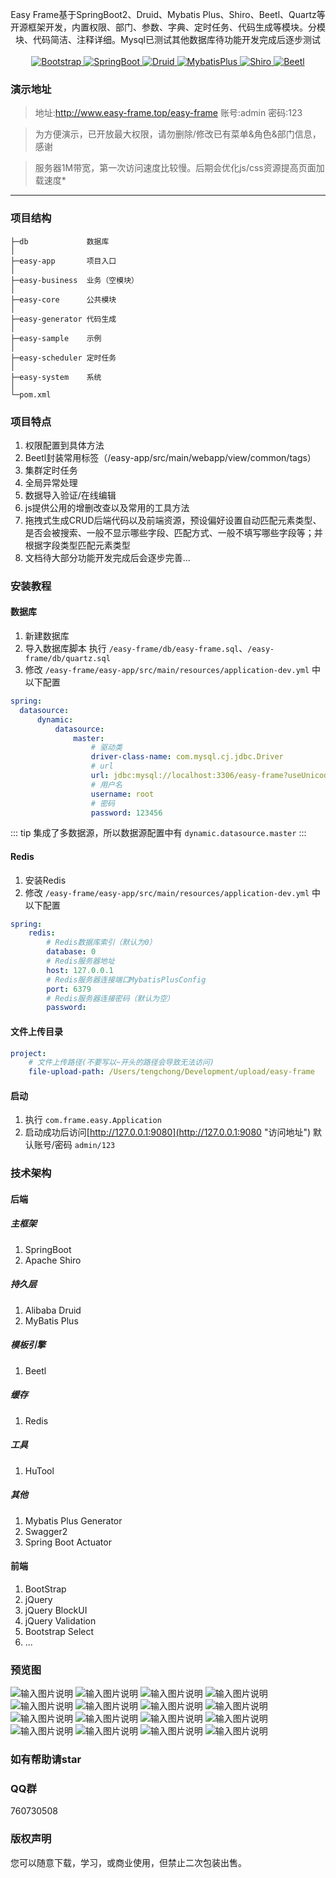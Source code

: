 <p align="center">
    <p align="center">
        Easy Frame基于SpringBoot2、Druid、Mybatis Plus、Shiro、Beetl、Quartz等开源框架开发，内置权限、部门、参数、字典、定时任务、代码生成等模块。分模块、代码简洁、注释详细。Mysql已测试其他数据库待功能开发完成后逐步测试
        <br>      
        <br>
        <a href="https://getbootstrap.com">
            <img src="https://img.shields.io/badge/Bootstrap-4-blue.svg" alt="Bootstrap">
        </a> 
        <a href="https://spring.io/projects/spring-boot">
            <img src="https://img.shields.io/badge/SpringBoot-2.1.1-green.svg" alt="SpringBoot">
        </a>
        <a href="https://github.com/alibaba/druid">
            <img src="https://img.shields.io/badge/Druid-1.1.10-red.svg" alt="Druid">
        </a>
        <a href="http://mp.baomidou.com">
            <img src="https://img.shields.io/badge/MybatisPlus-3.1.0-yellowgreen.svg" alt="MybatisPlus">
        </a>  
        <a href="https://shiro.apache.org">
            <img src="https://img.shields.io/badge/Shiro-1.4.0-brightgreen.svg" alt="Shiro">
        </a>
        <a href="http://ibeetl.com">
            <img src="https://img.shields.io/badge/Beetl-2.9.10-orange.svg" alt="Beetl">
        </a>
    </p>
</p>

### 演示地址
>地址:http://www.easy-frame.top/easy-frame
账号:admin
密码:123

>为方便演示，已开放最大权限，请勿删除/修改已有菜单&角色&部门信息，感谢

>服务器1M带宽，第一次访问速度比较慢。后期会优化js/css资源提高页面加载速度*
---
### 项目结构
```
├─db             数据库
│
├─easy-app       项目入口
│
├─easy-business  业务（空模块）
│
├─easy-core      公共模块
│
├─easy-generator 代码生成
│
├─easy-sample    示例
│
├─easy-scheduler 定时任务
│
├─easy-system    系统
│  
└─pom.xml
```
### 项目特点
1. 权限配置到具体方法
2. Beetl封装常用标签（/easy-app/src/main/webapp/view/common/tags）
3. 集群定时任务
4. 全局异常处理
5. 数据导入验证/在线编辑
6. js提供公用的增删改查以及常用的工具方法
7. 拖拽式生成CRUD后端代码以及前端资源，预设偏好设置自动匹配元素类型、是否会被搜索、一般不显示哪些字段、匹配方式、一般不填写哪些字段等；并根据字段类型匹配元素类型
8. 文档待大部分功能开发完成后会逐步完善...

### 安装教程
#### 数据库
1. 新建数据库
2. 导入数据库脚本 执行 `/easy-frame/db/easy-frame.sql`、`/easy-frame/db/quartz.sql`
3. 修改 `/easy-frame/easy-app/src/main/resources/application-dev.yml` 中以下配置
```yml
spring:
  datasource:
      dynamic:
          datasource:
              master:
                  # 驱动类
                  driver-class-name: com.mysql.cj.jdbc.Driver
                  # url
                  url: jdbc:mysql://localhost:3306/easy-frame?useUnicode=true&characterEncoding=utf-8&useSSL=false&allowMulQueries=true&allowMultiQueries=true&serverTimezone=Asia/Shanghai
                  # 用户名
                  username: root
                  # 密码
                  password: 123456
```
::: tip
集成了多数据源，所以数据源配置中有 `dynamic.datasource.master`
:::
#### Redis
1. 安装Redis
3. 修改 `/easy-frame/easy-app/src/main/resources/application-dev.yml` 中以下配置
```yml
spring:
    redis:
        # Redis数据库索引（默认为0）
        database: 0
        # Redis服务器地址
        host: 127.0.0.1
        # Redis服务器连接端口MybatisPlusConfig
        port: 6379
        # Redis服务器连接密码（默认为空）
        password:
```
#### 文件上传目录
```yml
project:
    # 文件上传路径(不要写以~开头的路径会导致无法访问)
    file-upload-path: /Users/tengchong/Development/upload/easy-frame
```
#### 启动
1. 执行 `com.frame.easy.Application`
2. 启动成功后访问[http://127.0.0.1:9080](http://127.0.0.1:9080 "访问地址") 默认账号/密码 `admin/123`

### 技术架构
#### 后端
##### 主框架
1. SpringBoot
2. Apache Shiro
##### 持久层
1. Alibaba Druid
2. MyBatis Plus
##### 模板引擎
1. Beetl
##### 缓存
1. Redis
##### 工具
1. HuTool
##### 其他
1. Mybatis Plus Generator 
2. Swagger2
3. Spring Boot Actuator
#### 前端
1. BootStrap
2. jQuery
3. jQuery BlockUI
4. jQuery Validation
5. Bootstrap Select
6. ...

### 预览图
![输入图片说明](https://images.gitee.com/uploads/images/2019/0620/231235_9f16bd53_74191.png "huaban (9).png")
![输入图片说明](https://images.gitee.com/uploads/images/2019/0625/221353_d4769024_74191.png "huaban (10).png")
![输入图片说明](https://images.gitee.com/uploads/images/2019/0620/231304_d7705be0_74191.png "huaban (8).png")
![输入图片说明](https://images.gitee.com/uploads/images/2019/0620/231317_1555f7f6_74191.png "huaban (7).png")
![输入图片说明](https://images.gitee.com/uploads/images/2019/0620/231325_57b5fcd7_74191.png "huaban (6).png")
![输入图片说明](https://images.gitee.com/uploads/images/2019/0605/115436_52eeedfb_74191.png "huaban (2).png")
![输入图片说明](https://images.gitee.com/uploads/images/2019/0529/110942_5221382f_74191.png "huaban (1).png")
![输入图片说明](https://images.gitee.com/uploads/images/2019/0529/110953_7faa5cef_74191.png "huaban (3).png")
![输入图片说明](https://images.gitee.com/uploads/images/2019/0611/132304_25b9dfb1_74191.png "huaban (3).png")
![输入图片说明](https://images.gitee.com/uploads/images/2019/0529/111011_09d9dec2_74191.png "huaban (5).png")
![输入图片说明](https://images.gitee.com/uploads/images/2019/0529/111019_6719c63d_74191.png "huaban (6).png")
![输入图片说明](https://images.gitee.com/uploads/images/2019/0529/111027_0ada2520_74191.png "huaban (7).png")
![输入图片说明](https://images.gitee.com/uploads/images/2019/0529/111034_f6817b23_74191.png "huaban (8).png")
![输入图片说明](https://images.gitee.com/uploads/images/2019/0529/111043_60eed999_74191.png "huaban (9).png")
![输入图片说明](https://images.gitee.com/uploads/images/2019/0605/115502_f8449930_74191.png "huaban (3).png")
![输入图片说明](https://images.gitee.com/uploads/images/2019/0605/115526_aaf7ac41_74191.png "huaban (4).png")
### 如有帮助请star

### QQ群
760730508

### 版权声明
您可以随意下载，学习，或商业使用，但禁止二次包装出售。
